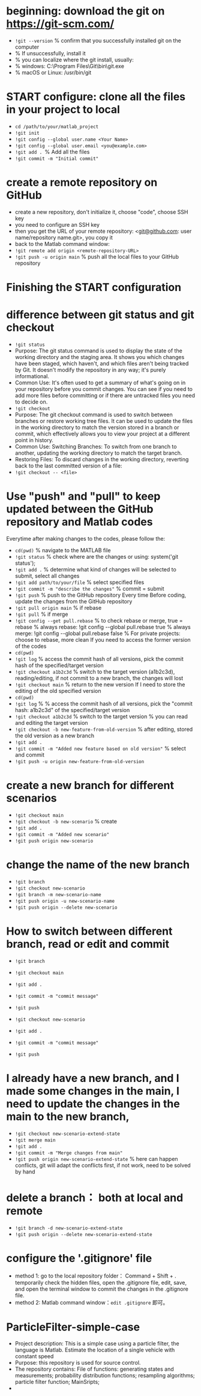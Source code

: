 # beginning: download the git on https://git-scm.com/

- `!git --version` % confirm that you successfully installed git on the computer
- % If unsuccessfully, install it
- % you can localize where the git install, usually:
- % windows: C:\Program Files\Git\bin\git.exe
- % macOS or Linux: /usr/bin/git
  
# START configure: clone all the files in your project to local 
- `cd /path/to/your/matlab_project`
- `!git init`
- `!git config --global user.name <Your Name>`
- `!git config --global user.email <you@example.com>`
- `!git add . `% Add all the files
- `!git commit -m "Initial commit" `

# create a remote repository on GitHub
- create a new repository, don't initialize it, choose "code", choose SSH key
- you need to configure an SSH key
- then you get the URL of your remote repository: <git@github.com: user name/repository name.git>, you copy it
- back to the Matlab command window:
- `!git remote add origin <remote-repository-URL>`
- `!git push -u origin main` % push all the local files to your GitHub repository
  
# Finishing the START configuration
# difference between git status and git checkout
- `!git status`
- Purpose: The git status command is used to display the state of the working directory and the staging area. It shows you which changes have been staged, which haven't, and which files aren't being tracked by Git. It doesn't modify the repository in any way; it's purely informational.
- Common Use: It's often used to get a summary of what's going on in your repository before you commit changes. You can see if you need to add more files before committing or if there are untracked files you need to decide on.
- `!git checkout`
- Purpose: The git checkout command is used to switch between branches or restore working tree files. It can be used to update the files in the working directory to match the version stored in a branch or commit, which effectively allows you to view your project at a different point in history.
- Common Use: Switching Branches: To switch from one branch to another, updating the working directory to match the target branch.
- Restoring Files: To discard changes in the working directory, reverting back to the last committed version of a file:
- `!git checkout -- <file>`

# Use "push" and "pull" to keep updated between the GitHub repository and Matlab codes
Everytime after making changes to the codes, please follow the:
- `cd(pwd)` % navigate to the MATLAB file
- `!git status` % check where are the changes or using: system('git status');
- `!git add .` % determine what kind of changes will be selected to submit, select all changes
- `!git add path/to/your/file` % select specified files
- `!git commit -m "describe the changes"` % commit = submit 
- `!git push` % push to the GitHub repository
Every time Before coding, update the changes from the GitHub repository
- `!git pull origin main` % if rebase
- `!git pull` % if merge
- `!git config --get pull.rebase` % to check rebase or merge, true = rebase
% always rebase: !git config --global pull.rebase true
% always merge: !git config --global pull.rebase false
% For private projects: choose to rebase, more clean
If you need to access the former version of the codes
- `cd(pwd)`
- `!git log` % access the commit hash of all versions, pick the commit hash of the specified/target version 
- `!git checkout a1b2c3d` % switch to the target version (a1b2c3d), reading/editing, if not commit to a new branch, the changes will lost 
- `!git checkout main` % return to the new version
If I need to store the editing of the old specified version
- `cd(pwd)`
- `!git log` % % access the commit hash of all versions, pick the "commit hash: a1b2c3d" of the specified/target version 
- `!git checkout a1b2c3d` % switch to the target version % you can read and editing the target version
- `!git checkout -b new-feature-from-old-version` % after editing, stored the old version as a new branch
- `!git add .`
- `!git commit -m "Added new feature based on old version"` % select and commit
- `!git push -u origin new-feature-from-old-version`

# create a new branch for different scenarios
- `!git checkout main`
- `!git checkout -b new-scenario` % create
- `!git add .`
- `!git commit -m "Added new scenario"`
- `!git push origin new-scenario`

# change the name of the new branch
- `!git branch`
- `!git checkout new-scenario`
- `!git branch -m new-scenario-name`
- `!git push origin -u new-scenario-name`
- `!git push origin --delete new-scenario`

# How to switch between different branch, read or edit and commit
- `!git branch`
- `!git checkout main`
- `!git add .`
- `!git commit -m "commit message"`
- `!git push`

- `!git checkout new-scenario`
- `!git add . `
- `!git commit -m "commit message"`
- `!git push`

# I already have a new branch, and I made some changes in the main, I need to update the changes in the main to the new branch, 
- `!git checkout new-scenario-extend-state`
- `!git merge main`
- `!git add .`
- `!git commit -m "Merge changes from main"`
- `!git push origin new-scenario-extend-state` % here can happen conflicts, git will adapt the conflicts first, if not work, need to be solved by hand

# delete a branch： both at local and remote
- `!git branch -d new-scenario-extend-state`
- `!git push origin --delete new-scenario-extend-state`

# configure the '.gitignore' file
- method 1: go to the local repository folder： Command + Shift + . temporarily check the hidden files, open the .gitignore file, edit, save, and open the terminal window to commit the changes in the .gitignore file.
- method 2: Matlab command window：`edit .gitignore` 即可。

# ParticleFilter-simple-case
- Project description:
This is a simple case using a particle filter, the language is Matlab. 
Estimate the location of a single vehicle with constant speed 
- Purpose: 
this repository is used for source control.
- The repository contains: 
File of functions: 
generating states and measurements; 
probability distribution functions; 
resampling algorithms; 
particle filter function;
MainSripts;
- 


